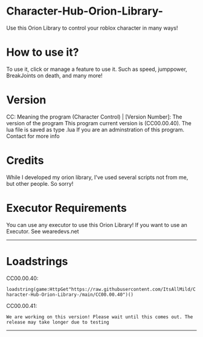 # Character-Hub-Orion-Library-
Use this Orion Library to control your roblox character in many ways!


# How to use it?
To use it, click or manage a feature to use it. Such as speed, jumppower, BreakJoints on death, and many more!

# Version
CC: Meaning the program (Character Control) | [Version Number]: The version of the program
This program current version is (CC00.00.40).
The lua file is saved as type .lua
If you are an adminstration of this program. Contact for more info

# Credits
While I developed my orion library, I've used several scripts not from me, but other people. So sorry!

# Executor Requirements
You can use any executor to use this Orion Library! If you want to use an Executor. See wearedevs.net

***

# Loadstrings
CC00.00.40: 

`loadstring(game:HttpGet"https://raw.githubusercontent.com/ItsAllMild/Character-Hub-Orion-Library-/main/CC00.00.40")()`

CC00.00.41:

`We are working on this version! Please wait until this comes out. The release may take longer due to testing`
***
